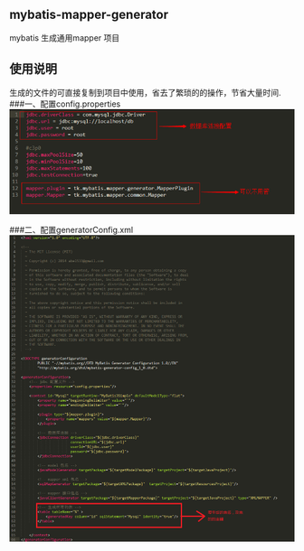## mybatis-mapper-generator

mybatis 生成通用mapper 项目

## 使用说明
生成的文件的可直接复制到项目中使用，省去了繁琐的的操作，节省大量时间.
###一、配置config.properties
![图片](/doc/img/config.properties.png)

###二、配置generatorConfig.xml
![图片](/doc/img/generatorConfig.xml.png)
